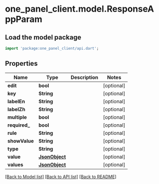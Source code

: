 # one_panel_client.model.ResponseAppParam

## Load the model package
```dart
import 'package:one_panel_client/api.dart';
```

## Properties
Name | Type | Description | Notes
------------ | ------------- | ------------- | -------------
**edit** | **bool** |  | [optional] 
**key** | **String** |  | [optional] 
**labelEn** | **String** |  | [optional] 
**labelZh** | **String** |  | [optional] 
**multiple** | **bool** |  | [optional] 
**required_** | **bool** |  | [optional] 
**rule** | **String** |  | [optional] 
**showValue** | **String** |  | [optional] 
**type** | **String** |  | [optional] 
**value** | [**JsonObject**](.md) |  | [optional] 
**values** | [**JsonObject**](.md) |  | [optional] 

[[Back to Model list]](../README.md#documentation-for-models) [[Back to API list]](../README.md#documentation-for-api-endpoints) [[Back to README]](../README.md)


